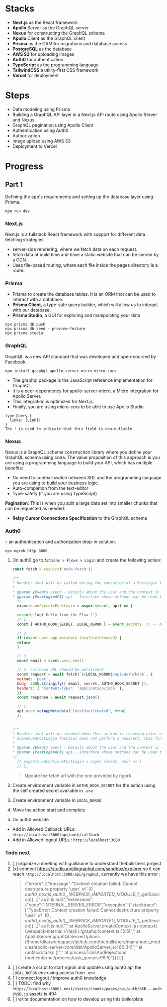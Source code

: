 # Stacks
- **Next.js** as the React framework
- **Apollo** Server as the GraphQL server
- **Nexus** for constructing the GraphQL schema
- **Apollo** Client as the GraphQL client
- **Prisma** as the ORM for migrations and database access
- **PostgreSQL** as the database
- **AWS S3** for uploading images
- **Auth0** for authentication
- **TypeScript** as the programming language
- **TailwindCSS** a utility-first CSS framework
- **Vercel** for deployment

# Steps

- Data modeling using Prisma
- Building a GraphQL API layer in a Next.js API route using Apollo Server and Nexus
- GraphQL pagination using Apollo Client
- Authentication using Auth0
- Authorization
- Image upload using AWS S3
- Deployment to Vercel

# Progress

## Part 1
Defining the app's requirements and setting up the database layer using Prisma.

```
npm run dev
```

### Next.js

Next.js is a fullstack React framework with support for different data fetching strategies. 

- server-side rendering, where we fetch data on each request.
- fetch data at build time and have a static website that can be served by a CDN.
- Uses file-based routing, where each file inside the pages directory is a route.


### Prisma 
- Prisma to create the database tables. It is an ORM that can be used to interact with a database.
- **Prisma Client**, a type-safe query builder, which will allow us to interact with our database.
- **Prisma Studio**, a GUI for exploring and manipulating your data

```
npx prisma db push
npx prisma db seed --preview-feature
npx prisma studio
```

### GraphQL 

GraphQL is a new API standard that was developed and open-sourced by Facebook.

```
npm install graphql apollo-server-micro micro-cors
```

- The graphql package is the JavaScript reference implementation for GraphQL. 
- It is a peer-dependency for apollo-server-micro, a Micro integration for Apollo Server. 
- This integration is optimized for Next.js. 
- Finally, you are using micro-cors to be able to use Apollo Studio.

```
type Query {
  links: [Link]!
}
The ! is used to indicate that this field is non-nullable
```

### Nexus
Nexus is a GraphQL schema construction library where you define your GraphQL schema using code. The value proposition of this approach is you are using a programming language to build your API, which has multiple benefits:
- No need to context-switch between SDL and the programming language you are using to build your business logic.
- Auto-completion from the text-editor
- Type-safety (if you are using TypeScript)

**Pagination**: This is when you split a large data set into smaller chunks that can be requested as needed.

- **Relay Cursor Connections Specification** to the GraphQL schema

### Auth0
– an authentication and authorization drop-in solution.

```
npx ngrok http 3000
```

1. On auth0 go to `Actions > Flows > Login` and create the following action:

    ```js
    const fetch = require('node-fetch');
    
    /**
    * Handler that will be called during the execution of a PostLogin flow.
    *
    * @param {Event} event - Details about the user and the context in which they are logging in.
    * @param {PostLoginAPI} api - Interface whose methods can be used to change the behavior of the login.
      */
      exports.onExecutePostLogin = async (event, api) => {
    
      console.log('Hello from the Flow !')
      // 1.  
      const { AUTH0_HOOK_SECRET, LOCAL_NGROK } = event.secrets  // <- AUTH0 TOKEN
    
      // 2.
      if (event.user.app_metadata.localUserCreated) {
      return
      }
    
      // 3.
      const email = event.user.email
    
      // 4. callback URL should be persistent
      const request = await fetch(`${LOCAL_NGROK}/api/auth/hook`, {
      method: 'post',
      body: JSON.stringify({ email, secret: AUTH0_HOOK_SECRET }),
      headers: { 'Content-Type': 'application/json' },
      })
      const response = await request.json()
    
      // 5.
      api.user.setAppMetadata('localUserCreated', true)
      };
    
    
    /**
    * Handler that will be invoked when this action is resuming after an external redirect. If your
    * onExecutePostLogin function does not perform a redirect, this function can be safely ignored.
    *
    * @param {Event} event - Details about the user and the context in which they are logging in.
    * @param {PostLoginAPI} api - Interface whose methods can be used to change the behavior of the login.
    */
      // exports.onContinuePostLogin = async (event, api) => {
      // };
    ```

    > Update the fetch url with the one provided by ngork

2. Create environment variable in `AUTH0_HOOK_SECRET` for the action using the self created secret available in `.env`
3. Create environment variable in `LOCAL_NGROK`
4. Move the action start and complete 
5. On auth0 website
  - Add in Allowed Callback URLs: `http://localhost:3000/api/auth/callback`
  - Add in Allowed logout URLs : `http://localhost:3000`

### Todo next 

1. [ ] organize a meeting with guillaume to understand thebullishers project
1. [x] connect https://studio.apollographql.com/sandbox/explorer so it can reach `http://localhost:3000/api/graphql`, currently we have this error :
    > {"errors":[{"message":"Context creation failed: Cannot destructure property 'user' of '(0 , _auth0_nextjs_auth0__WEBPACK_IMPORTED_MODULE_1__.getSession)(...)' as it is null.","extensions":{"code":"INTERNAL_SERVER_ERROR","exception":{"stacktrace":["TypeError: Context creation failed: Cannot destructure property 'user' of '(0 , _auth0_nextjs_auth0__WEBPACK_IMPORTED_MODULE_1__.getSession)(...)' as it is null.","    at ApolloServer.createContext [as context] (webpack-internal:///(api)/./graphql/context.ts:15:5)","    at ApolloServer.graphQLServerOptions (/home/dka/workspace/github.com/thebullishers/main/node_modules/apollo-server-core/dist/ApolloServer.js:466:34)","    at runMicrotasks (<anonymous>)","    at processTicksAndRejections (node:internal/process/task_queues:96:5)"]}}}]}
1. [ ] create a script to start ngrok and update using auht0 api the `LOCAL_NGROK` env using access from `.env`
1. [ ] connect logout / improve auth0 knowledge
1. [ ] TODO: find why `http://localhost:3000/_next/static/chunks/pages/api/auth/%5B...auth0%5D.js` assets is 404
1. [ ] write documentation on how to develop using this boilerplate
